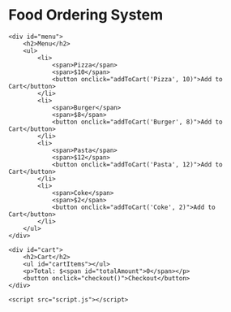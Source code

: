 <!DOCTYPE html>
<html lang="en">
<head>
    <meta charset="UTF-8">
    <meta name="viewport" content="width=device-width, initial-scale=1.0">
    <title>Food Ordering System</title>
    <link rel="stylesheet" href="styles.css">
</head>
<body>
    <h1>Food Ordering System</h1>
    
    <div id="menu">
        <h2>Menu</h2>
        <ul>
            <li>
                <span>Pizza</span>
                <span>$10</span>
                <button onclick="addToCart('Pizza', 10)">Add to Cart</button>
            </li>
            <li>
                <span>Burger</span>
                <span>$8</span>
                <button onclick="addToCart('Burger', 8)">Add to Cart</button>
            </li>
            <li>
                <span>Pasta</span>
                <span>$12</span>
                <button onclick="addToCart('Pasta', 12)">Add to Cart</button>
            </li>
            <li>
                <span>Coke</span>
                <span>$2</span>
                <button onclick="addToCart('Coke', 2)">Add to Cart</button>
            </li>
        </ul>
    </div>

    <div id="cart">
        <h2>Cart</h2>
        <ul id="cartItems"></ul>
        <p>Total: $<span id="totalAmount">0</span></p>
        <button onclick="checkout()">Checkout</button>
    </div>

    <script src="script.js"></script>
</body>
</html>
